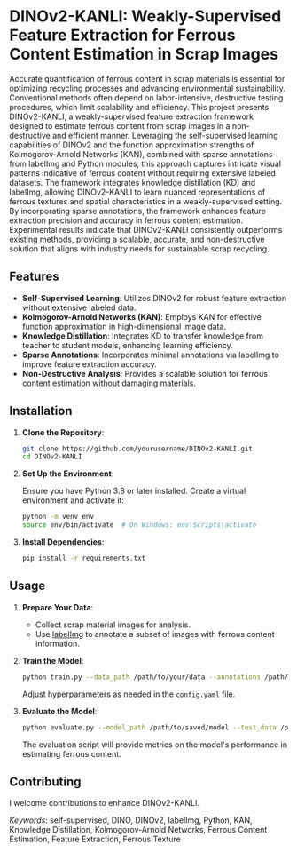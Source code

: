 # DINOv2-KANLI: Weakly-Supervised Feature Extraction for Ferrous Content Estimation in Scrap Images

Accurate quantification of ferrous content in scrap materials is essential for optimizing recycling processes and advancing environmental sustainability. Conventional methods often depend on labor-intensive, destructive testing procedures, which limit scalability and efficiency. This project presents DINOv2-KANLI, a weakly-supervised feature extraction framework designed to estimate ferrous content from scrap images in a non-destructive and efficient manner. Leveraging the self-supervised learning capabilities of DINOv2 and the function approximation strengths of Kolmogorov-Arnold Networks (KAN), combined with sparse annotations from labelImg and Python modules, this approach captures intricate visual patterns indicative of ferrous content without requiring extensive labeled datasets. The framework integrates knowledge distillation (KD) and labelImg, allowing DINOv2-KANLI to learn nuanced representations of ferrous textures and spatial characteristics in a weakly-supervised setting. By incorporating sparse annotations, the framework enhances feature extraction precision and accuracy in ferrous content estimation. Experimental results indicate that DINOv2-KANLI consistently outperforms existing methods, providing a scalable, accurate, and non-destructive solution that aligns with industry needs for sustainable scrap recycling.

## Features

- **Self-Supervised Learning**: Utilizes DINOv2 for robust feature extraction without extensive labeled data.
- **Kolmogorov-Arnold Networks (KAN)**: Employs KAN for effective function approximation in high-dimensional image data.
- **Knowledge Distillation**: Integrates KD to transfer knowledge from teacher to student models, enhancing learning efficiency.
- **Sparse Annotations**: Incorporates minimal annotations via labelImg to improve feature extraction accuracy.
- **Non-Destructive Analysis**: Provides a scalable solution for ferrous content estimation without damaging materials.

## Installation

1. **Clone the Repository**:

   ```bash
   git clone https://github.com/yourusername/DINOv2-KANLI.git
   cd DINOv2-KANLI
   ```

2. **Set Up the Environment**:

   Ensure you have Python 3.8 or later installed. Create a virtual environment and activate it:

   ```bash
   python -m venv env
   source env/bin/activate  # On Windows: env\Scripts\activate
   ```

3. **Install Dependencies**:

   ```bash
   pip install -r requirements.txt
   ```

## Usage

1. **Prepare Your Data**:

   - Collect scrap material images for analysis.
   - Use [labelImg](https://github.com/tzutalin/labelImg) to annotate a subset of images with ferrous content information.

2. **Train the Model**:

   ```bash
   python train.py --data_path /path/to/your/data --annotations /path/to/annotations
   ```

   Adjust hyperparameters as needed in the `config.yaml` file.

3. **Evaluate the Model**:

   ```bash
   python evaluate.py --model_path /path/to/saved/model --test_data /path/to/test/data
   ```

   The evaluation script will provide metrics on the model's performance in estimating ferrous content.

## Contributing

I welcome contributions to enhance DINOv2-KANLI. 


*Keywords*: self-supervised, DINO, DINOv2, labelImg, Python, KAN, Knowledge Distillation, Kolmogorov-Arnold Networks, Ferrous Content Estimation, Feature Extraction, Ferrous Texture 

